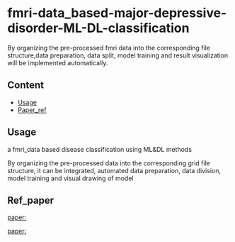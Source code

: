 # fmri-data_based-major-depressive-disorder-ML-DL-classification
By organizing the pre-processed fmri data into the corresponding file structure,data preparation, data split, model training and result visualization will be implemented automatically.
## Content
- [Usage](#usage)
- [Paper_ref](#ref_paper)
## Usage
a fmri_data based disease classification  using ML&amp;DL methods

By organizing the pre-processed data into the corresponding grid file structure, it can be integrated, automated data preparation, data division, model training and visual drawing of model 
## Ref_paper
[paper:]()

[paper:]()

